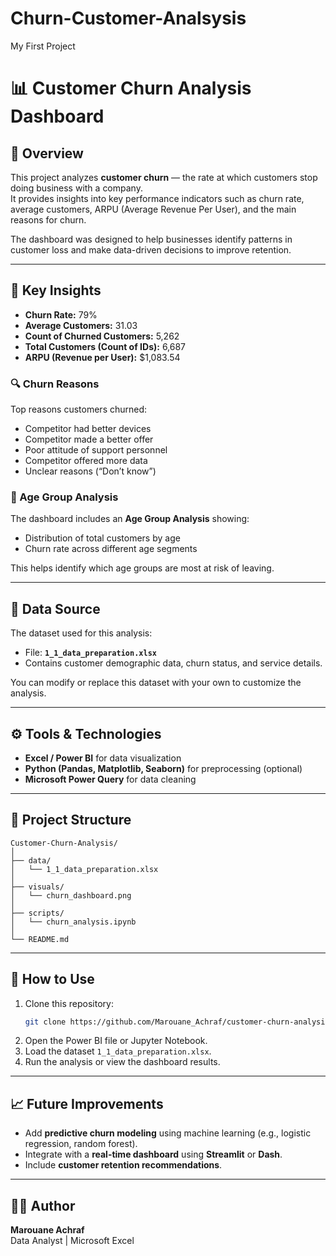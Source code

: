 # Churn-Customer-Analsysis
My First Project
# 📊 Customer Churn Analysis Dashboard

## 🧾 Overview
This project analyzes **customer churn** — the rate at which customers stop doing business with a company.  
It provides insights into key performance indicators such as churn rate, average customers, ARPU (Average Revenue Per User), and the main reasons for churn.  

The dashboard was designed to help businesses identify patterns in customer loss and make data-driven decisions to improve retention.

---

## 🧠 Key Insights
- **Churn Rate:** 79%
- **Average Customers:** 31.03
- **Count of Churned Customers:** 5,262
- **Total Customers (Count of IDs):** 6,687
- **ARPU (Revenue per User):** $1,083.54

### 🔍 Churn Reasons
Top reasons customers churned:
- Competitor had better devices
- Competitor made a better offer
- Poor attitude of support personnel
- Competitor offered more data
- Unclear reasons (“Don’t know”)

### 👥 Age Group Analysis
The dashboard includes an **Age Group Analysis** showing:
- Distribution of total customers by age
- Churn rate across different age segments  

This helps identify which age groups are most at risk of leaving.

---

## 🧩 Data Source
The dataset used for this analysis:
- File: **`1_1_data_preparation.xlsx`**
- Contains customer demographic data, churn status, and service details.  

You can modify or replace this dataset with your own to customize the analysis.

---

## ⚙️ Tools & Technologies
- **Excel / Power BI** for data visualization  
- **Python (Pandas, Matplotlib, Seaborn)** for preprocessing (optional)
- **Microsoft Power Query** for data cleaning  

---

## 📁 Project Structure
```
Customer-Churn-Analysis/
│
├── data/
│   └── 1_1_data_preparation.xlsx
│
├── visuals/
│   └── churn_dashboard.png
│
├── scripts/
│   └── churn_analysis.ipynb
│
└── README.md
```

---

## 🚀 How to Use
1. Clone this repository:
   ```bash
   git clone https://github.com/Marouane_Achraf/customer-churn-analysis.git
   ```
2. Open the Power BI file or Jupyter Notebook.
3. Load the dataset `1_1_data_preparation.xlsx`.
4. Run the analysis or view the dashboard results.

---

## 📈 Future Improvements
- Add **predictive churn modeling** using machine learning (e.g., logistic regression, random forest).
- Integrate with a **real-time dashboard** using **Streamlit** or **Dash**.
- Include **customer retention recommendations**.

---

## 🧑‍💻 Author
**Marouane Achraf**  
Data Analyst | Microsoft Excel
